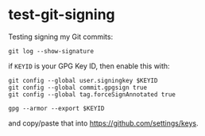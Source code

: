 # test-git-signing

Testing signing my Git commits:

    git log --show-signature


if `KEYID` is your GPG Key ID, then enable this with:

    git config --global user.signingkey $KEYID
    git config --global commit.gpgsign true
    git config --global tag.forceSignAnnotated true

    gpg --armor --export $KEYID

and copy/paste that into https://github.com/settings/keys.
